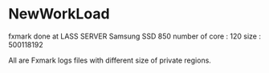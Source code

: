 # NewWorkLoad
fxmark done at LASS SERVER
Samsung SSD 850
number of core : 120
size : 500118192

All are Fxmark logs files with different size of private regions.
